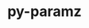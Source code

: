 ---
title: "py-paramz"
layout: cache
categories: [package, v0.18.1]
meta: {"versions": ["0.9.5"], "compilers": ["gcc@=7.5.0"], "oss": ["ubuntu18.04"], "platforms": ["linux"], "targets": ["x86_64"], "stacks": ["e4s", "root"], "num_specs": 1, "num_specs_by_stack": {"root": 1, "e4s": 1}}
spec_details: [{"hash": "gjwasmuonsajbtg5ugpl3u2becdlfesz", "compiler": "gcc@=7.5.0", "versions": ["0.9.5"], "os": "ubuntu18.04", "platform": "linux", "target": "x86_64", "variants": [], "stacks": ["root", "e4s"], "size": "-", "tarball": "https://binaries.spack.io/v0.18.1/build_cache/linux-ubuntu18.04-x86_64/gcc-7.5.0/py-paramz-0.9.5/linux-ubuntu18.04-x86_64-gcc-7.5.0-py-paramz-0.9.5-gjwasmuonsajbtg5ugpl3u2becdlfesz.spack"}]
---